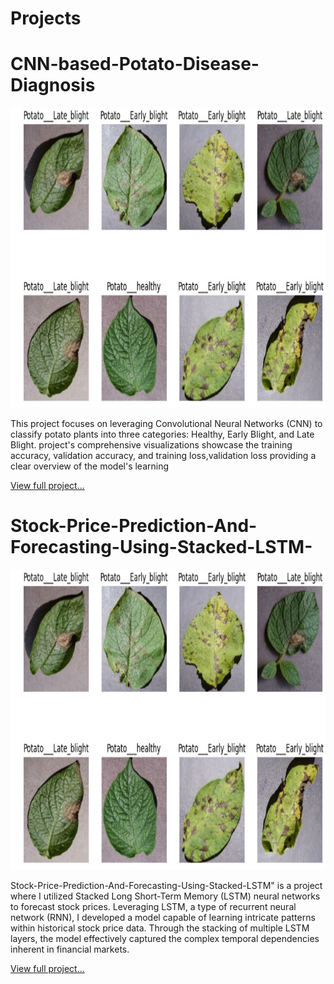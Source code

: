 
# Projects


# CNN-based-Potato-Disease-Diagnosis

<img src="https://github.com/Nashra-Tazmeen/-CNN-based-Potato-Disease-Diagnosis/blob/main/Images/Images.jpeg" alt="Description of the image" width="640" height="480">


This project focuses on leveraging Convolutional Neural Networks (CNN) to classify potato plants into three categories: Healthy, Early Blight, and Late Blight.
project's comprehensive visualizations showcase the training accuracy, validation accuracy, and training loss,validation loss providing a clear overview of the model's learning

[View full project...](https://github.com/Nashra-Tazmeen/-CNN-based-Potato-Disease-Diagnosis.git)


# Stock-Price-Prediction-And-Forecasting-Using-Stacked-LSTM-
<img src="https://github.com/Nashra-Tazmeen/-CNN-based-Potato-Disease-Diagnosis/blob/main/Images/Images.jpeg" alt="Description of the image" width="640" height="480">

Stock-Price-Prediction-And-Forecasting-Using-Stacked-LSTM" is a project where I utilized Stacked Long Short-Term Memory (LSTM) neural networks to forecast stock prices. Leveraging LSTM, a type of recurrent neural network (RNN), I developed a model capable of learning intricate patterns within historical stock price data. Through the stacking of multiple LSTM layers, the model effectively captured the complex temporal dependencies inherent in financial markets.

[View full project...](https://github.com/Nashra-Tazmeen/Stock-Price-Prediction-And-Forecasting-Using-Stacked-LSTM-)
















